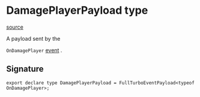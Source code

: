 # DamagePlayerPayload type

[source](https://developers.meta.com/horizon-worlds/reference/2.0.0/analytics_damageplayerpayload)

A payload sent by the 

`OnDamagePlayer` [event](/horizon-worlds/reference/2.0.0/analytics_turboevents) .

## Signature

```
export declare type DamagePlayerPayload = FullTurboEventPayload<typeof OnDamagePlayer>;
```
